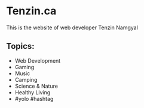# Tenzin.ca

This is the website of web developer Tenzin Namgyal

## Topics:

- Web Development
- Gaming
- Music
- Camping
- Science & Nature
- Healthy Living
- #yolo #hashtag
